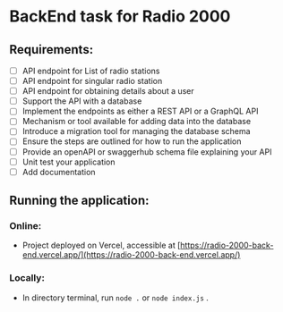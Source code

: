 #  BackEnd task for Radio 2000


## Requirements:
- [ ] API endpoint for List of radio stations
- [ ] API endpoint for singular radio station
- [ ] API endpoint for obtaining details about a user
- [ ] Support the API with a database
- [ ] Implement the endpoints as either a REST API or a GraphQL API
- [ ] Mechanism or tool available for adding data into the database
- [ ] Introduce a migration tool for managing the database schema
- [ ] Ensure the steps are outlined for how to run the application
- [ ] Provide an openAPI or swaggerhub schema file explaining your API
- [ ] Unit test your application
- [ ] Add documentation

## Running the application:
### Online:
- Project deployed on Vercel, accessible at [https://radio-2000-back-end.vercel.app/](https://radio-2000-back-end.vercel.app/)

### Locally:
- In directory terminal, run `node .` or `node index.js` .